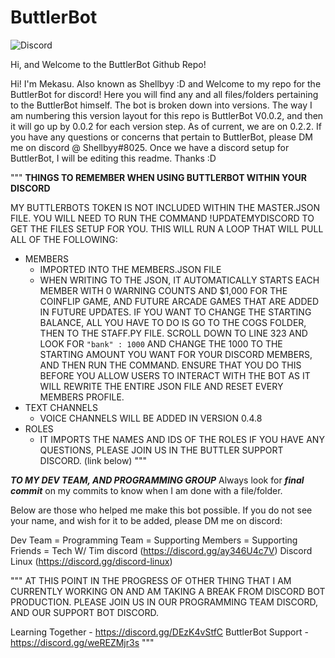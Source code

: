 # ButtlerBot

![Discord](https://img.shields.io/discord/779290532622893057?color=blue&label=Discord&style=plastic)

Hi, and Welcome to the ButtlerBot Github Repo!

Hi! I'm Mekasu. Also known as Shellbyy :D and Welcome to my repo for the ButtlerBot for discord! Here you will find any and all files/folders pertaining to the ButtlerBot himself. The bot is broken down into versions. The way I am numbering this version layout for this repo is ButtlerBot V0.0.2, and then it will go up by 0.0.2 for each version step. As of current, we are on 0.2.2. If you have any questions or concerns that pertain to ButtlerBot, please DM me on discord @ Shellbyy#8025. Once we have a discord setup for ButtlerBot, I will be editing this readme. Thanks :D


"""
__THINGS TO REMEMBER WHEN USING BUTTLERBOT WITHIN YOUR DISCORD__

MY BUTTLERBOTS TOKEN IS NOT INCLUDED WITHIN THE MASTER.JSON FILE. YOU WILL NEED TO RUN THE COMMAND !UPDATEMYDISCORD TO GET THE FILES SETUP FOR YOU. THIS WILL RUN A LOOP THAT WILL PULL ALL OF THE FOLLOWING:
- MEMBERS
    - IMPORTED INTO THE MEMBERS.JSON FILE
    - WHEN WRITING TO THE JSON, IT AUTOMATICALLY STARTS EACH MEMBER WITH 0 WARNING COUNTS AND $1,000 FOR THE COINFLIP GAME, AND FUTURE ARCADE GAMES THAT ARE ADDED       IN FUTURE UPDATES. IF YOU WANT TO CHANGE THE STARTING BALANCE, ALL YOU HAVE TO DO IS GO TO THE COGS FOLDER, THEN TO THE STAFF.PY FILE. SCROLL DOWN TO LINE
      323 AND LOOK FOR `"bank" : 1000` AND CHANGE THE 1000 TO THE STARTING AMOUNT YOU WANT FOR YOUR DISCORD MEMBERS, AND THEN RUN THE COMMAND. ENSURE THAT YOU DO 
      THIS BEFORE YOU ALLOW USERS TO INTERACT WITH THE BOT AS IT WILL REWRITE THE ENTIRE JSON FILE AND RESET EVERY MEMBERS PROFILE.
- TEXT CHANNELS
    - VOICE CHANNELS WILL BE ADDED IN VERSION 0.4.8
- ROLES
    - IT IMPORTS THE NAMES AND IDS OF THE ROLES
IF YOU HAVE ANY QUESTIONS, PLEASE JOIN US IN THE BUTTLER SUPPORT DISCORD. (link below)
"""


***TO MY DEV TEAM, AND PROGRAMMING GROUP*** Always look for ***final commit*** on my commits to know when I am done with a file/folder.



Below are those who helped me make this bot possible. If you do not see your name, and wish for it to be added, please DM me on discord:

Dev Team = 
Programming Team = 
Supporting Members = 
Supporting Friends = Tech W/ Tim discord (https://discord.gg/ay346U4c7V)
                     Discord Linux       (https://discord.gg/discord-linux)

"""
AT THIS POINT IN THE PROGRESS OF OTHER THING THAT I AM CURRENTLY WORKING ON AND AM TAKING A BREAK FROM DISCORD BOT PRODUCTION. PLEASE JOIN US IN OUR PROGRAMMING TEAM DISCORD, AND OUR SUPPORT BOT DISCORD.

Learning Together - https://discord.gg/DEzK4vStfC
ButtlerBot Support - https://discord.gg/weREZMjr3s
"""
